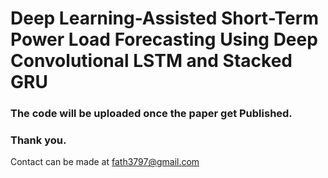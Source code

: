 # Deep Learning-Assisted Short-Term Power Load Forecasting Using Deep Convolutional LSTM and Stacked GRU


### The code will be uploaded once the paper get Published.

### Thank you.

Contact can be made at fath3797@gmail.com
